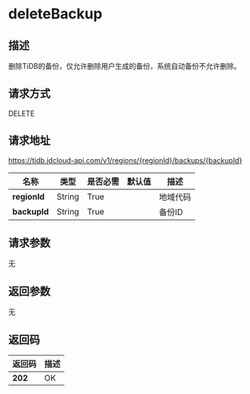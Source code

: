 # deleteBackup


## 描述
删除TiDB的备份，仅允许删除用户生成的备份，系统自动备份不允许删除。

## 请求方式
DELETE

## 请求地址
https://tidb.jdcloud-api.com/v1/regions/{regionId}/backups/{backupId}

|名称|类型|是否必需|默认值|描述|
|---|---|---|---|---|
|**regionId**|String|True| |地域代码|
|**backupId**|String|True| |备份ID|

## 请求参数
无


## 返回参数
无


## 返回码
|返回码|描述|
|---|---|
|**202**|OK|
